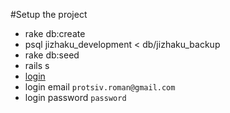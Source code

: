 #Setup the project

   * rake db:create
   * psql jizhaku_development < db/jizhaku_backup
   * rake db:seed
   * rails s
   * [login](http://localhost:3000/users/login)
   * login email  `protsiv.roman@gmail.com`
   * login password  `password`
